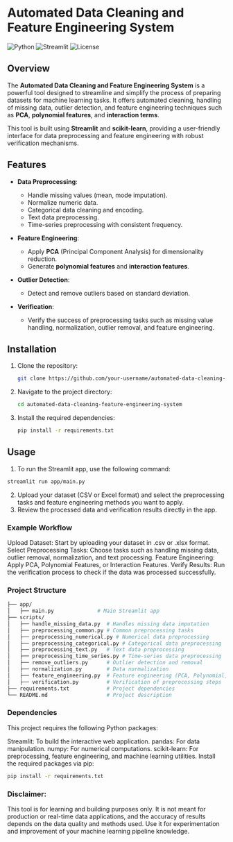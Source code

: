 # Automated Data Cleaning and Feature Engineering System

![Python](https://img.shields.io/badge/Python-3.x-blue)
![Streamlit](https://img.shields.io/badge/Streamlit-App-green)
![License](https://img.shields.io/badge/License-MIT-blue.svg)

## Overview

The **Automated Data Cleaning and Feature Engineering System** is a powerful tool designed to streamline and simplify the process of preparing datasets for machine learning tasks. It offers automated cleaning, handling of missing data, outlier detection, and feature engineering techniques such as **PCA**, **polynomial features**, and **interaction terms**.

This tool is built using **Streamlit** and **scikit-learn**, providing a user-friendly interface for data preprocessing and feature engineering with robust verification mechanisms.

## Features

- **Data Preprocessing**:
  - Handle missing values (mean, mode imputation).
  - Normalize numeric data.
  - Categorical data cleaning and encoding.
  - Text data preprocessing.
  - Time-series preprocessing with consistent frequency.
  
- **Feature Engineering**:
  - Apply **PCA** (Principal Component Analysis) for dimensionality reduction.
  - Generate **polynomial features** and **interaction features**.
  
- **Outlier Detection**:
  - Detect and remove outliers based on standard deviation.

- **Verification**:
  - Verify the success of preprocessing tasks such as missing value handling, normalization, outlier removal, and feature engineering.

## Installation

1. Clone the repository:

   ```bash
   git clone https://github.com/your-username/automated-data-cleaning-feature-engineering-system.git
   ```
   
2. Navigate to the project directory:
    ```bash
    cd automated-data-cleaning-feature-engineering-system
    ```

3. Install the required dependencies:

    ```bash
    pip install -r requirements.txt
    ```

## Usage
1. To run the Streamlit app, use the following command:
  ```bash
  streamlit run app/main.py
  ```
2. Upload your dataset (CSV or Excel format) and select the preprocessing tasks and feature engineering methods you want to apply.
3. Review the processed data and verification results directly in the app.

### Example Workflow
Upload Dataset: Start by uploading your dataset in .csv or .xlsx format.
Select Preprocessing Tasks: Choose tasks such as handling missing data, outlier removal, normalization, and text processing.
Feature Engineering: Apply PCA, Polynomial Features, or Interaction Features.
Verify Results: Run the verification process to check if the data was processed successfully.

### Project Structure
```bash
├── app/
│   ├── main.py              # Main Streamlit app
├── scripts/
│   ├── handle_missing_data.py  # Handles missing data imputation
│   ├── preprocessing_common.py # Common preprocessing tasks
│   ├── preprocessing_numerical.py # Numerical data preprocessing
│   ├── preprocessing_categorical.py # Categorical data preprocessing
│   ├── preprocessing_text.py   # Text data preprocessing
│   ├── preprocessing_time_series.py # Time-series data preprocessing
│   ├── remove_outliers.py      # Outlier detection and removal
│   ├── normalization.py        # Data normalization
│   ├── feature_engineering.py  # Feature engineering (PCA, Polynomial, etc.)
│   ├── verification.py         # Verification of preprocessing steps
├── requirements.txt            # Project dependencies
└── README.md                   # Project description
```

### Dependencies
This project requires the following Python packages:

Streamlit: To build the interactive web application.
pandas: For data manipulation.
numpy: For numerical computations.
scikit-learn: For preprocessing, feature engineering, and machine learning utilities.
Install the required packages via pip:

```bash
pip install -r requirements.txt
```

### Disclaimer: 
This tool is for learning and building purposes only. It is not meant for production or real-time data applications, and the accuracy of results depends on the data quality and methods used. Use it for experimentation and improvement of your machine learning pipeline knowledge.
